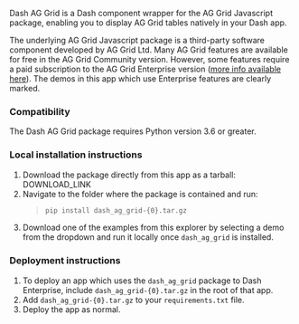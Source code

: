 Dash AG Grid is a Dash component wrapper for the AG Grid Javascript package, enabling you to display AG Grid tables natively in your Dash app.

The underlying AG Grid Javascript package is a third-party software component developed by AG Grid Ltd. Many AG Grid features are available for free in the AG Grid Community version. However, some features require a paid subscription to the AG Grid Enterprise version ([more info available here](https://www.ag-grid.com/license-pricing.php)). The demos in this app which use Enterprise features are clearly marked.

### Compatibility

The Dash AG Grid package requires Python version 3.6 or greater.

### Local installation instructions

1. Download the package directly from this app as a tarball: DOWNLOAD_LINK
2. Navigate to the folder where the package is contained and run:
    > ```bash
    > pip install dash_ag_grid-{0}.tar.gz
    > ```
3. Download one of the examples from this explorer by selecting a demo from the dropdown and run it locally once `dash_ag_grid` is installed.

### Deployment instructions

1. To deploy an app which uses the `dash_ag_grid` package to Dash Enterprise, include `dash_ag_grid-{0}.tar.gz` in the root of that app.
2. Add `dash_ag_grid-{0}.tar.gz` to your `requirements.txt` file.
3. Deploy the app as normal.
